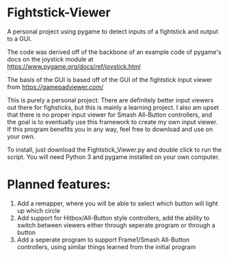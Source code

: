 # Fightstick-Viewer
A personal project using pygame to detect inputs of a fightstick and output to a GUI.

The code was derived off of the backbone of an example code of pygame's docs on the joystick module at https://www.pygame.org/docs/ref/joystick.html

The basis of the GUI is based off of the GUI of the fightstick input viewer from https://gamepadviewer.com/

This is purely a personal project. There are definitely better input viewers out there for fighsticks, but this is mainly a learning project. I also am upset that there is no proper input viewer for Smash All-Button controllers, and the goal is to eventually use this framework to create my own input viewer. If this program benefits you in any way, feel free to download and use on your own.

To install, just download the Fightstick_Viewer.py and double click to run the script. You will need Python 3 and pygame installed on your own computer.

# Planned features:
1) Add a remapper, where you will be able to select which button will light up which circle
2) Add support for Hitbox/All-Button style controllers, add the ability to switch between viewers either through seperate program or through a button
3) Add a seperate program to support Frame1/Smash All-Button controllers, using similar things learned from the initial program
